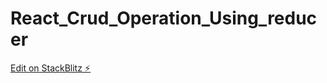 # React_Crud_Operation_Using_reducer

[Edit on StackBlitz ⚡️](https://stackblitz.com/edit/stackblitz-starters-iak3ce)